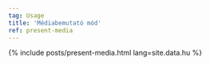 ```yaml
---
tag: Usage
title: 'Médiabemutató mód'
ref: present-media
---
```


{% include posts/present-media.html lang=site.data.hu %}
